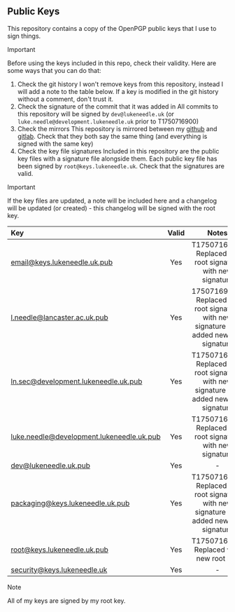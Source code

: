 ## Public Keys
This repository contains a copy of the OpenPGP public keys that I use to sign things.

> [!IMPORTANT]
> Before using the keys included in this repo, check their validity.
> Here are some ways that you can do that:
> 1. Check the git history
>     I won't remove keys from this repository, instead I will add a note to the table below. If a key is modified in the git history without a comment, don't trust it.
> 2. Check the signature of the commit that it was added in
>     All commits to this repository will be signed by `dev@lukeneedle.uk` (or `luke.needle@development.lukeneedle.uk` prior to T1750716900)
> 3. Check the mirrors
>     This repository is mirrored between my [github](https://github.com/LukeNeedle/keys) and [gitlab](https://gitlab.com/LukeNeedle/keys). Check that they both say the same thing (and everything is signed with the same key)
> 4. Check the key file signatures
>     Included in this repository are the public key files with a signature file alongside them. Each public key file has been signed by `root@keys.lukeneedle.uk`. Check that the signatures are valid.

> [!IMPORTANT]
> If the key files are updated, a note will be included here and a changelog will be updated (or created) - this changelog will be signed with the root key.

| Key                                       | Valid | Notes                                                                                   |
| :---------------------------------------- | :---: | :-------------------------------------------------------------------------------------: |
| email@keys.lukeneedle.uk.pub              | Yes   | T1750716900: Replaced old root signature with new signature                             |
| l.needle@lancaster.ac.uk.pub              | Yes   | 17507169000: Replaced old root signature with new signature and added new dev signature |
| ln.sec@development.lukeneedle.uk.pub      | Yes   | T1750716900: Replaced old root signature with new signature and added new dev signature |
| luke.needle@development.lukeneedle.uk.pub | Yes   | T1750716900: Replaced old root signature with new signature                             |
| dev@lukeneedle.uk.pub                     | Yes   | -                                                                                       |
| packaging@keys.lukeneedle.uk.pub          | Yes   | T1750716900: Replaced old root signature with new signature and added new dev signature |
| root@keys.lukeneedle.uk.pub               | Yes   | T1750716900: Replaced with new root key                                                 |
| security@keys.lukeneedle.uk               | Yes   | -                                                                                       |

> [!NOTE]
> All of my keys are signed by my root key.
